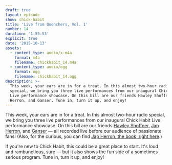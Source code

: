 ```yaml
---
draft: true
layout: episode
show: chick-habit
title: 'Live from Quenchers, Vol. 1'
number: 14
duration: '1:55:53'
explicit: true
date: '2015-10-13'
assets:
  - content_type: audio/x-m4a
    format: m4a
    filename: chickhabit_14.m4a
  - content_type: audio/ogg
    format: ogg
    filename: chickhabit_14.ogg
description: >-
  This week, your ears are in for a treat. In this almost two-hour radio
  special, we bring you three live performances from our inaugural Chick Habit
  Live performance showcase. On this bill are our friends Hawley Shoffner, Jap
  Herron, and Ganser. Tune in, turn it up, and enjoy!
---
```

This week, your ears are in for a treat. In this almost two-hour radio special, we bring you three live performances from our inaugural Chick Habit Live performance showcase. On this bill are our friends [Hawley Shoffner](http://hawleyshoffner.com), [Jap Herron](http://japherron.bandcamp.com), and [Ganser](http://ganser.bandcamp.com) &mdash; all recorded live before our audience of passionate fans! (Also, for the curious, you can find [Jap Herron, the book, right here](https://archive.org/stream/japherronnovelwr00hutciala).)

If you're new to Chick Habit, this could be a great place to start. It's loud and rambunctious, sure &mdash; but it also shows the fun side of a sometimes serious program. Tune in, turn it up, and enjoy!